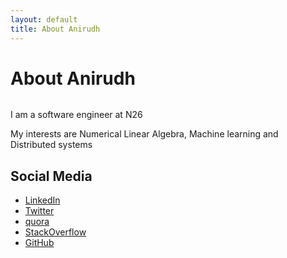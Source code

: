 ```yaml
---
layout: default
title: About Anirudh
---
```


<div class="post">
	<h1 class="pageTitle">About Anirudh</h1>
	<img src="{{ '/assets/img/Beach.jpg' | prepend: site.baseurl }}" alt=""> 
	<p class="intro">I am a software engineer at N26</p>
	<p>My interests are Numerical Linear Algebra, Machine learning and Distributed systems</p>
  <h2>Social Media</h2>
	<ul>
  		<li><a href="http://linkedin.com">LinkedIn</a></li>
  		<li><a href="http://twitter.com">Twitter</a></li>
  		<li><a href="http://quora.com/">quora</a></li>
  		<li><a href="http://stackoverflow.com/">StackOverflow</a></li>
      <li><a href="http://github.com/">GitHub</a></li>
  </ul>
</div>
